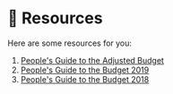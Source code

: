 # 📃 Resources

Here are some resources for you:

1. [People's Guide to the Adjusted Budget](http://psam.org.za/wp-content/uploads/2019/02/PSAM-PeoplesGuide2018-FA-onscreen-11.pdf) 
2. [People's Guide to the Budget 2019](http://www.treasury.gov.za/documents/national%20budget/2019/guides/2019%20Peoples%20Guide%20English.pdf)
3. [People's Guide to the Budget 2018](http://www.treasury.gov.za/documents/national%20budget/2018/guides/2018%20Peoples%20Guide%20English.pdf)